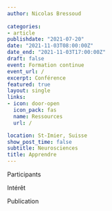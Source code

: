 ```yaml
---
author: Nicolas Bressoud
  
categories:
- article
publishdate: "2021-07-20"
date: "2021-11-03T08:00:00Z"
date_end: "2021-11-03T17:00:00Z"
draft: false
event: Formation continue
event_url: /
excerpt: Conférence
featured: true
layout: single
links:
- icon: door-open
  icon_pack: fas
  name: Ressources
  url: /

location: St-Imier, Suisse
show_post_time: false
subtitle: Neurosciences
title: Apprendre
---
```


Participants

Intérêt

Publication